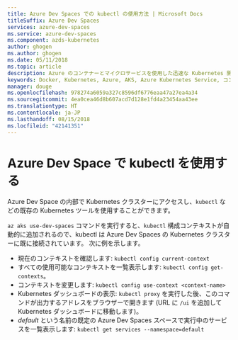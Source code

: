 ```yaml
---
title: Azure Dev Spaces での kubectl の使用方法 | Microsoft Docs
titleSuffix: Azure Dev Spaces
services: azure-dev-spaces
ms.service: azure-dev-spaces
ms.component: azds-kubernetes
author: ghogen
ms.author: ghogen
ms.date: 05/11/2018
ms.topic: article
description: Azure のコンテナーとマイクロサービスを使用した迅速な Kubernetes 開発
keywords: Docker, Kubernetes, Azure, AKS, Azure Kubernetes Service, コンテナー
manager: douge
ms.openlocfilehash: 978274a6059a327c8596df6776eaa47a27ea4a34
ms.sourcegitcommit: 4ea0cea46d8b607acd7d128e1fd4a23454aa43ee
ms.translationtype: HT
ms.contentlocale: ja-JP
ms.lasthandoff: 08/15/2018
ms.locfileid: "42141351"
---
```

# <a name="use-kubectl-with-an-azure-dev-space"></a>Azure Dev Space で kubectl を使用する

Azure Dev Space の内部で Kubernetes クラスターにアクセスし、`kubectl` などの既存の Kubernetes ツールを使用することができます。

`az aks use-dev-spaces` コマンドを実行すると、`kubectl` 構成コンテキストが自動的に追加されるので、kubectl は Azure Dev Spaces の Kubernetes クラスターに既に接続されています。 次に例を示します。
- 現在のコンテキストを確認します: `kubectl config current-context`
- すべての使用可能なコンテキストを一覧表示します: `kubectl config get-contexts`。 
- コンテキストを変更します: `kubectl config use-context <context-name>`
- Kubernetes ダッシュボードの表示: `kubectl proxy` を実行した後、このコマンドが出力するアドレスをブラウザーで開きます (URL に `/ui` を追加して Kubernetes ダッシュボードに移動します)。
- *default* という名前の既定の Azure Dev Spaces スペースで実行中のサービスを一覧表示します: `kubectl get services --namespace=default`


